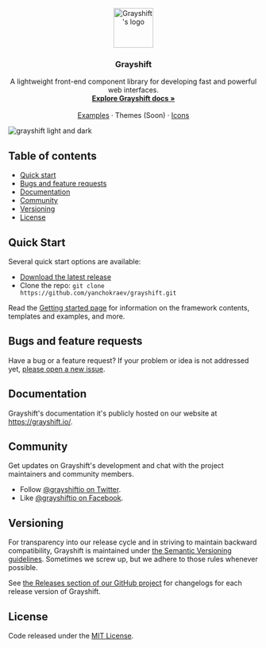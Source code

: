 <p align="center">
  <a href="https://grayshift.io">
    <img src="https://grayshift.io/dist/img/logo.svg" width="80" height="80" alt="Grayshift's logo">
  </a>
</p>

<h3 align="center">Grayshift</h3>

<p align="center">
  A lightweight front-end component library for developing fast and powerful web interfaces.
  <br>
  <a href="https://grayshift.io/docs/getting-started/introduction/"><strong>Explore Grayshift docs »</strong></a>
  <br>
  <br>
  <a href="https://grayshift.io/examples/">Examples</a>
  ·
  Themes (Soon)
  ·
  <a href="https://grayshift.io/icons">Icons</a>
</p>

<img src="https://grayshift.io/grayshift-preview.png" alt="grayshift light and dark">


## Table of contents

- [Quick start](#quick-start)
- [Bugs and feature requests](#bugs-and-feature-requests)
- [Documentation](#documentation)
- [Community](#community)
- [Versioning](#versioning)
- [License](#license)


## Quick Start

Several quick start options are available:

- [Download the latest release](https://github.com/yanchokraev/grayshift/archive/v1.0.2.zip)
- Clone the repo: `git clone https://github.com/yanchokraev/grayshift.git`

Read the [Getting started page](https://grayshift.io/docs/getting-started/introduction/) for information on the framework contents, templates and examples, and more.


## Bugs and feature requests

Have a bug or a feature request? If your problem or idea is not addressed yet, [please open a new issue](https://github.com/yanchokraev/grayshift/issues/new).


## Documentation

Grayshift's documentation it's publicly hosted on our website at <https://grayshift.io/>.


## Community

Get updates on Grayshift's development and chat with the project maintainers and community members.

- Follow [@grayshiftio on Twitter](https://twitter.com/grayshiftio).
- Like [@grayshiftio on Facebook](https://www.facebook.com/grayshiftio).


## Versioning

For transparency into our release cycle and in striving to maintain backward compatibility, Grayshift is maintained under [the Semantic Versioning guidelines](https://semver.org/). Sometimes we screw up, but we adhere to those rules whenever possible.

See [the Releases section of our GitHub project](https://github.com/yanchokraev/grayshift/releases) for changelogs for each release version of Grayshift.


## License

Code released under the [MIT License](https://github.com/yanchokraev/grayshift/blob/master/LICENSE).
